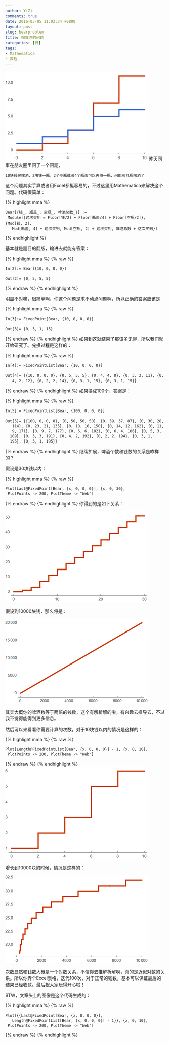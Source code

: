 ```yaml
---
author: YiZi
comments: true
date: 2016-03-05 11:03:34 +0800
layout: post
slug: bearproblem
title: 喝啤酒的问题
categories: [行]
tags:
- Mathematica
- 教程
---
```

![](/public/images/Bear/5.png)
昨天同事在朋友圈里问了一个问题，

	10块钱买啤酒，2块钱一瓶，2个空瓶或者4个瓶盖可以再换一瓶，问能买几瓶啤酒？

这个问题其实手算或者用Excel都挺容易的，不过这里用Mathematica来解决这个问题。代码很简单：

{% highlight mma %}

	Bear[{钱_, 瓶盖_, 空瓶_, 啤酒总数_}] := 
	 Module[{这次买到 = Floor[钱/2] + Floor[瓶盖/4] + Floor[空瓶/2]}, {Mod[钱, 2], 
	   Mod[瓶盖, 4] + 这次买到, Mod[空瓶, 2] + 这次买到, 啤酒总数 + 这次买到}]

{% endhighlight %}

基本就是题目的翻版，输进去就能有答案：

{% highlight mma %}
{% raw %}

	In[2]:= Bear[{10, 0, 0, 0}]

	Out[2]= {0, 5, 5, 5}

{% endraw %}
{% endhighlight %}

明显不对嘛，很简单啊，你这个问题是求不动点问题啊，所以正确的答案应该是

{% highlight mma %}
{% raw %}

	In[3]:= FixedPoint[Bear, {10, 0, 0, 0}]

	Out[3]= {0, 3, 1, 15}

{% endraw %}
{% endhighlight %}
如果到这就结束了那该多无聊，所以我们就开始研究了。兑换过程是这样的：

{% highlight mma %}
{% raw %}

	In[4]:= FixedPointList[Bear, {10, 0, 0, 0}]

	Out[4]= {{10, 0, 0, 0}, {0, 5, 5, 5}, {0, 4, 4, 8}, {0, 3, 3, 11}, {0,
	   4, 2, 12}, {0, 2, 2, 14}, {0, 3, 1, 15}, {0, 3, 1, 15}}	

{% endraw %}
{% endhighlight %}
如果换成100个，答案是：

{% highlight mma %}
{% raw %}

	In[5]:= FixedPointList[Bear, {100, 0, 0, 0}]

	Out[5]= {{100, 0, 0, 0}, {0, 50, 50, 50}, {0, 39, 37, 87}, {0, 30, 28,
	   114}, {0, 23, 21, 135}, {0, 18, 16, 150}, {0, 14, 12, 162}, {0, 11,
	   9, 171}, {0, 9, 7, 177}, {0, 6, 6, 182}, {0, 6, 4, 186}, {0, 5, 3, 
	  189}, {0, 3, 3, 191}, {0, 4, 2, 192}, {0, 2, 2, 194}, {0, 3, 1, 
	  195}, {0, 3, 1, 195}}

{% endraw %}
{% endhighlight %}
继续扩展，啤酒个数和钱数的关系是咋样的？

假设是30块钱以内：

{% highlight mma %}
{% raw %}

	Plot[Last@FixedPoint[Bear, {x, 0, 0, 0}], {x, 0, 30}, 
	 PlotPoints -> 200, PlotTheme -> "Web"]

{% endraw %}
{% endhighlight %}
你得到的是如下关系：

![](/public/images/Bear/1.png)


假设到10000块钱，那么将是：

![](/public/images/Bear/2.png)

其实大概你的啤酒数等于两倍的钱数，这个有解析解的啦，有兴趣去推导去，不过我不觉得能得到更多信息。

然后可以来看看你需要计算的次数，对于10块钱以内的情况是这样的：

{% highlight mma %}
{% raw %}

	Plot[Length@FixedPointList[Bear, {x, 0, 0, 0}] - 1, {x, 0, 10}, 
	 PlotPoints -> 200, PlotTheme -> "Web"]

{% endraw %}
{% endhighlight %}
![](/public/images/Bear/3.png)

增长到10000块的时候，情况是这样的：

![](/public/images/Bear/4.png)

次数显然和钱数大概是一个对数关系，不信你去推解析解啊，真的是近似对数的关系。所以你弄个Excel表格，迭代100次，对于正常的钱数，基本可以保证最后的结果已经收敛。最后祝大家玩得开心啦！

BTW，文章头上的图像是这个代码生成的：

{% highlight mma %}
{% raw %}

	Plot[{{Last@FixedPoint[Bear, {x, 0, 0, 0}], 
	   Length@FixedPointList[Bear, {x, 0, 0, 0}] - 1}}, {x, 0, 10}, 
	 PlotPoints -> 200, PlotTheme -> "Web"]

{% endraw %}
{% endhighlight %}
